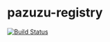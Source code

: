 # pazuzu-registry
[![Build Status](https://travis-ci.org/zalando/pazuzu-registry.svg?branch=master)](https://travis-ci.org/zalando/pazuzu-registry)
